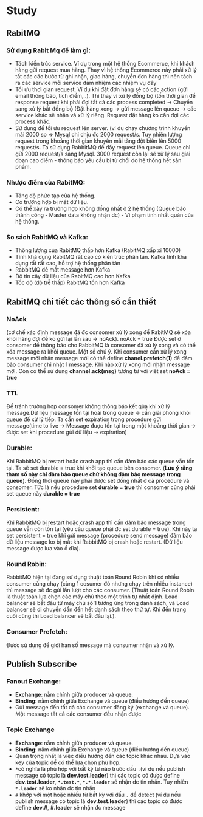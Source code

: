 # Study
## RabitMQ
### Sử dụng Rabit Mq để làm gì:
- Tách kiến trúc service. Ví dụ trong một hệ thống Ecommerce, khi khách hàng gửi request mua hàng. Thay vì hệ thống Ecommerce này phải xử lý tất các các bước từ ghi nhận, giao hàng, chuyển đơn hàng thì nên tách ra các service mỗi service đảm nhiệm các nhiệm vụ đấy
- Tối ưu thơi gian request. Ví dụ khi đặt đơn hàng sẽ có các action (gửi email thông báo, tích điểm,..). Thì thay vì xử lý đồng bộ (tốn thời gian để response request khi phải đợi tất cả các process completed -> Chuyển sang xử lý bất đồng bộ (Đặt hàng xong -> gửi message lên queue -> các service khác sẽ nhận và xử lý riêng. Request đặt hàng ko cần đợi các process khác.
- Sử dụng để tối ưu request lên server. (ví dụ chạy chương trình khuyến mãi 2000 sp => Mysql chỉ chịu đc 2000 request/s. Tuy nhiên lượng request trong khoảng thời gian khuyến mãi tăng đột biến lên 5000 request/s. Ta sử dụng RabbitMQ để đẩy request lên queue. Queue chỉ gửi  2000 request/s sang Mysql. 3000 request còn lại sẽ xử lý sau giai đoạn cao điểm - thông báo yêu cầu bị từ chối do hệ thống hết sản phẩm.
### Nhược điểm của RabitMQ:
- Tăng độ phức tạp của hệ thống.
- Có trường hợp bị mất dữ liệu.
- Có thể xảy ra trường hợp không đồng nhất ở 2 hệ thống (Queue báo thành công - Master data không nhận dc) - Vi phạm tính nhất quán của hệ thống.
### So sách RabitMQ và Kafka:
- Thông lượng của RabitMQ thấp hơn Kafka (RabitMQ xấp xỉ 10000)
- Tính khả dụng RabitMQ rất cao có kiến trúc phân tán. Kafka tính khả dụng rất rất cao, hỗ trợ hệ thống phân tán
- RabbitMQ dễ mất message hơn Kafka
- Độ tin cậy dữ liệu của RabitMQ cao hơn Kafka
- Tốc độ (độ trễ thấp) RabitMQ tốn hơn Kafka
## RabitMQ chi tiết các thông số cần thiết
### NoAck
(cơ chế xác định message đã đc consomer xử lý xong để RabitMQ sẽ xóa khỏi hàng đợi để ko gửi lại lần sau -> noAck). noAck = true Được set ở consomer để thông báo cho RabbitMQ là consomer đã xử lý xong và có thể xóa message ra khỏi queue.
Một số chú ý. Khi consumer cần xử lý xong message mới nhận message mới có thể define **chanel.prefetch(1)** để đảm bảo consumer chỉ nhật 1 message. Khi nào xử lý xong mới nhận message mới.
Còn có thể sử dụng **channel.ack(msg)** tương tự với viết set **noAck = true**
 ### TTL
Để tránh trường hợp consomer không thông báo kết qủa khi xử lý message.Dữ liệu message tồn tại hoài trong queue -> cần giải phóng khỏi queue để xử lý tiếp. Ta cần set expiration trong procedure gửi message(time to live -> Message được tồn tại trong một khoảng thời gian -> được set khi procedure gửi dữ liệu -> expiration)
### Durable:
Khi RabbitMQ bị restart hoặc crash app thì cần đảm bảo các queue vẫn tồn tại. Ta sẽ set durable = true khi khởi tạo queue bên consomer. (**Lưu ý rằng tham số này chỉ đảm bảo queue chứ không đảm bảo message trong queue**). Đồng thời queue này phải được set đồng nhất ở cả procedure và consomer. Tức là nếu procedure set **durable = true** thì consomer cũng phải set queue này **durable = true**
### Persistent:
Khi RabbitMQ bị restart hoặc crash app thì cần đảm bảo message trong queue vẫn còn tồn tại (yêu cầu queue phải đc set durable = true). Khi này ta set persistent = true khi gửi message (procedure send message) đảm bảo dữ liệu message ko bị mất khi RabbitMQ bị crash hoặc restart. (Dữ liệu message được lưa vào ổ đĩa).
### Round Robin:
RabbitMQ hiện tại đang sử dụng thuật toán Round Robin khi có nhiều consumer cùng chạy (cùng 1 cosumer đó nhưng chạy trên nhiều instance) thì message sẽ đc gửi lần lượt cho các consumer. (Thuật toán Round Robin là thuật toán lựa chọn các máy chủ theo một trình tự nhất định. Load balancer sẽ bắt đầu từ máy chủ số 1 tương ứng trong danh sách, và Load balancer sẽ di chuyển dần đến hết danh sách theo thứ tự. Khi đến trang cuối cùng thì Load balancer sẽ bắt đầu lại.).
### Consumer Prefetch:
Được sử dụng để giới hạn số message mà consumer nhận và xử lý.
## Publish Subscribe
### Fanout Exchange: 
- **Exchange**: nằm chính giữa producer và queue.
- **Binding**: nằm chỉnh giữa Exchange và queue (điều hướng đến queue)
- Gửi message đến tất cả các consumer đăng ký (exchange và queue). Một message tất cả các consumer đều nhận được
### Topic Exchange
- **Exchange**: nằm chính giữa producer và queue.
- **Binding**: nằm chỉnh giữa Exchange và queue (điều hướng đến queue)
- Quan trọng nhất là việc điều hướng đến các topic khác nhau. Dựa vào key của topic để có thể lựa chọn phù hợp.
- `*`có nghĩa là phù hợp với bất kỳ từ nào trước dấu `.`(ví dụ nếu publish message có topic là **dev.test.leader**) thì các topic có được define **dev.test.leader**, **`*.test.*`**, **`*.*.leader`** sẽ nhận dc tin nhắn. Tuy nhiên **`*.leader`** sẽ ko nhận dc tin nhắn
- `#` khớp với một hoặc nhiều từ bất kỳ với dấu `.` để detect (ví dụ nếu publish message có topic là **dev.test.leader**) thì các topic có được define **dev.#**, **#.leader** sẽ nhận đc message 
